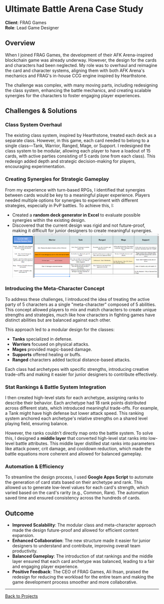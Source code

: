 # Ultimate Battle Arena Case Study

**Client**: FRAG Games  
**Role**: Lead Game Designer  

## Overview
When I joined FRAG Games, the development of their AFK Arena-inspired blockchain game was already underway. However, the design for the cards and characters had been neglected. My role was to overhaul and reimagine the card and character systems, aligning them with both AFK Arena's mechanics and FRAG's in-house CCG engine inspired by Hearthstone.

The challenge was complex, with many moving parts, including redesigning the class system, enhancing the battle mechanics, and creating scalable synergies for the characters to foster engaging player experiences.

## Challenges & Solutions
### Class System Overhaul
The existing class system, inspired by Hearthstone, treated each deck as a separate class. However, in this game, each card needed to belong to a single class—Tank, Warrior, Ranged, Mage, or Support. I redesigned the class system to be modular, allowing each player to have a loadout of 15 cards, with active parties consisting of 5 cards (one from each class). This redesign added depth and strategic decision-making for players, encouraging experimentation.

### Creating Synergies for Strategic Gameplay
From my experience with turn-based RPGs, I identified that synergies between cards would be key to a meaningful player experience. Players needed multiple options for synergies to experiment with different strategies, especially in PvP battles. To achieve this, I:
- Created a **random deck generator in Excel** to evaluate possible synergies within the existing design.
- Discovered that the current design was rigid and not future-proof, making it difficult for junior designers to create meaningful synergies.
![Random Deck Generator](./assets/UBA-1.png)

### Introducing the Meta-Character Concept
To address these challenges, I introduced the idea of treating the active party of 5 characters as a single "meta-character" composed of 5 abilities. This concept allowed players to mix and match characters to create unique strengths and strategies, much like how characters in fighting games have distinct abilities but are balanced against each other.

This approach led to a modular design for the classes:
- **Tanks** specialized in defense.
- **Warriors** focused on physical attacks.
- **Mages** provided magic-based damage.
- **Supports** offered healing or buffs.
- **Ranged** characters added tactical distance-based attacks.

Each class had archetypes with specific strengths, introducing creative trade-offs and making it easier for junior designers to contribute effectively.

### Stat Rankings & Battle System Integration
I then created high-level stats for each archetype, assigning ranks to describe their behavior. Each archetype had 18 rank points distributed across different stats, which introduced meaningful trade-offs. For example, a Tank might have high defense but lower attack speed. This ranking system anchored each archetype's relative strengths on a shared level playing field, ensuring balance.

However, the ranks couldn't directly map onto the battle system. To solve this, I designed a **middle layer** that converted high-level stat ranks into low-level battle attributes. This middle layer distilled stat ranks into parameters like attack power, crit damage, and cooldown reduction, which made the battle equations more coherent and allowed for balanced gameplay.

### Automation & Efficiency
To streamline the design process, I used **Google Apps Script** to automate the generation of card stats based on their archetype and rank. This allowed us to generate low-level values for each card's strength, which varied based on the card's rarity (e.g., Common, Rare). The automation saved time and ensured consistency across the hundreds of cards.

## Outcome
- **Improved Scalability**: The modular class and meta-character approach made the design future-proof and allowed for efficient content expansion.
- **Enhanced Collaboration**: The new structure made it easier for junior designers to understand and contribute, improving overall team productivity.
- **Balanced Gameplay**: The introduction of stat rankings and the middle layer ensured that each card archetype was balanced, leading to a fair and engaging player experience.
- **Positive Feedback**: The CEO of FRAG Games, Ali Ihsan, praised the redesign for reducing the workload for the entire team and making the game development process smoother and more collaborative.

---

[Back to Projects](./projects.md)
